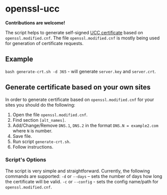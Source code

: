 # openssl-ucc
**Contributions are welcome!**

The script helps to generate self-signed [UCC certificate] based on `openssl.modified.cnf`.
The file `openssl.modified.cnf` is mostly being used for generation of certificate requests.

## Example
`bash generate-crt.sh -d 365` - will generate `server.key` and `server.crt`.

## Generate certificate based on your own sites
In order to generate certificate based on `openssl.modified.cnf` for your sites you should do the following:

1. Open the file `openssl.modified.cnf`.
2. Find section `[alt_names]`.
2. Add/Change/Remove `DNS.1`, `DNS.2` in the format `DNS.N = example2.com` where `N` is number.
3. Save file.
4. Run script `generate-crt.sh`.
5. Follow instructions.

### Script's Options
The script is very simple and straightforward. Currently, the following commands are supported:
`-d` or `--days` – sets the number of days how long the certificate will be valid.
`-c` or `--config` - sets the config name/path for `openssl.modified.cnf`.

[UCC certificate]: https://www.sslshopper.com/unified-communications-uc-ssl-certificates.html
